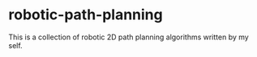 # robotic-path-planning
This is a collection of robotic 2D path planning algorithms written by my self.
